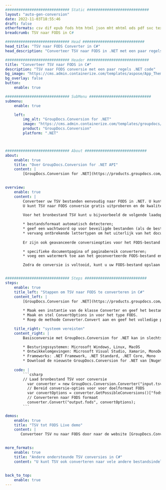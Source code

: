 ```yaml
---
############################# Static ############################
layout: "auto-gen-conversion"
date: 2022-11-03T18:55:46
draft: false
otherformats: csv dif epub fods htm html json mht mhtml ods pdf sxc tex tsv xlam xls xlsb xlsm xlsx xlt xltm xltx xml xps
breadcrumb: TSV naar FODS in C#

############################# Head ############################
head_title: "TSV naar FODS Converter in C#"
head_description: "Converteer TSV naar FODS in .NET met een paar regels code. Gebruik de GroupDocs Document Conversion API om meer dan 160 bestandsformaten te converteren."

############################# Header ############################
title: "Converteer TSV naar FODS in C#"
description: "TSV naar FODS conversie met een paar regels .NET code"
bg_image: "https://cms.admin.containerize.com/templates/aspose/App_Themes/V3/images/bg/header1.png"
bg_overlay: false
button:
    enable: true

############################# SubMenu ############################
submenu:
    enable: true

    left:
        img_alt: "GroupDocs.Conversion for .NET"
        image: "https://cms.admin.containerize.com/templates/groupdocs/images/product-logos/90x90-noborder/groupdocs-conversion-net.png"
        product: "GroupDocs.Conversion"
        platform: ".NET"



############################# About ############################
about:
    enable: true
    title: "Over GroupDocs.Conversion for .NET API"
    content: |
        [GroupDocs.Conversion for .NET](https://products.groupdocs.com/conversion/net/) kan worden gebruikt om Microsoft Word, Excel, PowerPoint, PDF, Visio en andere formaten te converteren. GroupDocs.Conversion is een standalone API die geschikt is voor back-end en interne systemen waar hoge prestaties vereist zijn. Het is niet afhankelijk van software zoals Microsoft of Open Office.
    

overview:
    enable: true
    content: |
        Converteer uw TSV bestanden eenvoudig naar FODS in .NET. U kunt slechts een paar C# coderegels gebruiken op elk platform naar keuze, zoals - Windows, Linux, macOS.
        U kunt TSV naar FODS conversie gratis uitproberen en de kwaliteit van de conversieresultaten evalueren. Naast eenvoudige scenario's voor bestandsconversie kunt u meer geavanceerde opties proberen voor het laden van het bronbestand TSV en voor het opslaan van het FODS-uitvoerresultaat. 
        
        Voor het bronbestand TSV kunt u bijvoorbeeld de volgende laadopties gebruiken:

        * bestandsformaat automatisch detecteren;
        * geef een wachtwoord op voor beveiligde bestanden (als de bestandsindeling dit ondersteunt);
        * vervang ontbrekende lettertypen om het uiterlijk van het document te behouden.
        
        Er zijn ook geavanceerde conversieopties voor het FODS-bestand:

        * specifieke documentpagina of paginabereik converteren;
        * voeg een watermerk toe aan het geconverteerde FODS-bestand en nog veel meer.

        Zodra de conversie is voltooid, kunt u uw FODS-bestand opslaan in het lokale bestandspad of in opslag van derden, zoals FTP, Amazon S3, Google Drive, Dropbox enz. Let op: om TSV naar {{ te converteren) TO}} er is geen extra software nodig, zoals MS Office, Open Office, Adobe Acrobat Reader enz.


############################# Steps ############################
steps:
    enable: true
    title_left: "Stappen om TSV naar FODS te converteren in C#"
    content_left: |
        [GroupDocs.Conversion for .NET](https://products.groupdocs.com/conversion/net/) maakt het gemakkelijk voor ontwikkelaars om een ​​TSV bestand naar FODS te converteren met een paar regels code.
        
        * Maak een instantie van de klasse Converter en geef het bestand TSV het volledige pad
        * Maak en stel ConvertOptions in voor het type FODS.
        * Roep de methode Converter.Convert aan en geef het volledige pad en formaat (FODS) door als parameter

    title_right: "systeem vereisten"
    content_right: |
        Basisconversie met GroupDocs.Conversion for .NET kan in slechts een paar eenvoudige stappen worden gedaan. Onze API's worden ondersteund op alle belangrijke platforms en besturingssystemen. Voordat u de onderstaande code uitvoert, moet u ervoor zorgen dat de volgende vereisten op uw systeem zijn geïnstalleerd.

        * Besturingssystemen: Microsoft Windows, Linux, MacOS
        * Ontwikkelomgevingen: Microsoft Visual Studio, Xamarin, MonoDevelop
        * Frameworks: .NET Framework, .NET Standard, .NET Core, Mono
        * Download de nieuwste GroupDocs.Conversion for .NET van [Nuget](https://www.nuget.org/packages/groupdocs.conversion)
         
    code: |
        ```csharp    
        // Laad bronbestand TSV voor conversie
          var converter = new GroupDocs.Conversion.Converter("input.tsv");
          // Bereid conversie-opties voor voor doelformaat FODS
          var convertOptions = converter.GetPossibleConversions()["fods"].ConvertOptions;
          // Converteren naar FODS formaat
          converter.Convert("output.fods", convertOptions);
        ```

demos:
    enable: true
    title: "TSV tot FODS Live demo"
    content: |
       Converteer TSV nu naar FODS door naar de website [GroupDocs.Conversion App](https://products.groupdocs.app/conversion/family) te gaan. Online demo heeft de volgende voordelen:
          

more_formats:
    enable: true
    title: "Andere ondersteunde TSV conversies in C#"
    content: "U kunt TSV ook converteren naar vele andere bestandsindelingen. Zie de lijst hieronder."
       
       
back_to_top:
    enable: true
---
```

